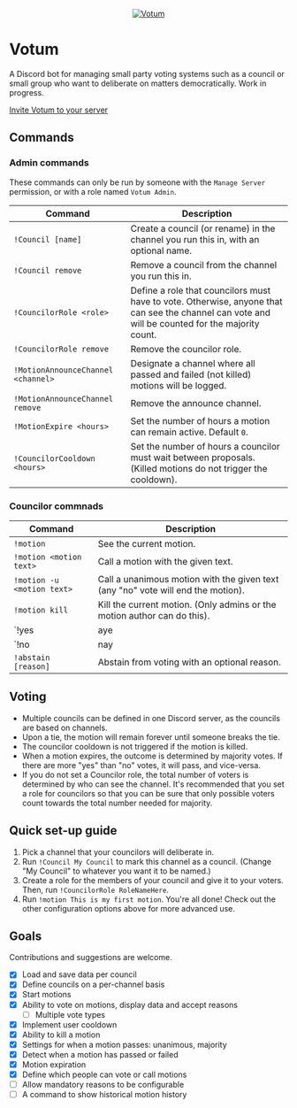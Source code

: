 <p align="center">
  <a href="https://discordapp.com/oauth2/authorize?client_id=430737691454341130&scope=bot&permissions=85000"><img src="https://i.imgur.com/pnEEVdz.png" alt="Votum" /></a>
</p>

# Votum

A Discord bot for managing small party voting systems such as a council or small group who want to deliberate on matters democratically. Work in progress.

[Invite Votum to your server](https://discordapp.com/oauth2/authorize?client_id=430737691454341130&scope=bot&permissions=85000)

## Commands

### Admin commands
These commands can only be run by someone with the `Manage Server` permission, or with a role named `Votum Admin`.

| Command         | Description |
| -------------   | ----------- |
| `!Council [name]` | Create a council (or rename) in the channel you run this in, with an optional name.
| `!Council remove` | Remove a council from the channel you run this in.
| `!CouncilorRole <role>` | Define a role that councilors must have to vote. Otherwise, anyone that can see the channel can vote and will be counted for the majority count.
| `!CouncilorRole remove` | Remove the councilor role.
| `!MotionAnnounceChannel <channel>` | Designate a channel where all passed and failed (not killed) motions will be logged.
| `!MotionAnnounceChannel remove` | Remove the announce channel.
| `!MotionExpire <hours>` | Set the number of hours a motion can remain active. Default `0`.
| `!CouncilorCooldown <hours>` | Set the number of hours a councilor must wait between proposals. (Killed motions do not trigger the cooldown).

### Councilor commnads
| Command         | Description |
| -------------   | ----------- |
| `!motion` | See the current motion.
| `!motion <motion text>` | Call a motion with the given text.
| `!motion -u <motion text>` | Call a unanimous motion with the given text (any "no" vote will end the motion).
| `!motion kill` | Kill the current motion. (Only admins or the motion author can do this).
| `!yes | aye | si | yea | yay | ja | oui <reason>` | Vote yes with a mandatory reason.
| `!no | nay | negative | nope | nein <reason>` | Vote no with a mandatory reason.
| `!abstain [reason]` | Abstain from voting with an optional reason.

## Voting

- Multiple councils can be defined in one Discord server, as the councils are based on channels.
- Upon a tie, the motion will remain forever until someone breaks the tie.
- The councilor cooldown is not triggered if the motion is killed.
- When a motion expires, the outcome is determined by majority votes. If there are more "yes" than "no" votes, it will pass, and vice-versa.
- If you do not set a Councilor role, the total number of voters is determined by who can see the channel. It's recommended that you set a role for councilors so that you can be sure that only possible voters count towards the total number needed for majority.

## Quick set-up guide

1. Pick a channel that your councilors will deliberate in.
2. Run `!Council My Council` to mark this channel as a council. (Change "My Council" to whatever you want it to be named.)
3. Create a role for the members of your council and give it to your voters. Then, run `!CouncilorRole RoleNameHere`.
4. Run `!motion This is my first motion`. You're all done! Check out the other configuration options above for more advanced use.

## Goals

Contributions and suggestions are welcome.

- [x] Load and save data per council
- [x] Define councils on a per-channel basis
- [x] Start motions
- [x] Ability to vote on motions, display data and accept reasons
  - [ ] Multiple vote types
- [x] Implement user cooldown
- [x] Ability to kill a motion
- [x] Settings for when a motion passes: unanimous, majority
- [x] Detect when a motion has passed or failed
- [x] Motion expiration
- [x] Define which people can vote or call motions
- [ ] Allow mandatory reasons to be configurable
- [ ] A command to show historical motion history
